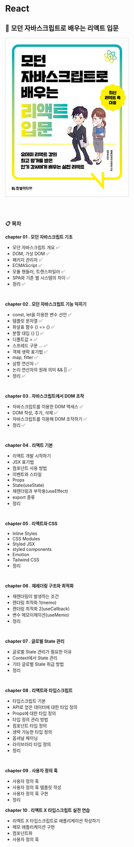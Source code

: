 # React

## 📖 모던 자바스크립트로 배우는 리액트 입문
![book.png](./assets/book.jpg)

<br>
<br>

### 📋 목차
**chapter 01 . 모던 자바스크립트 기초**
- 모던 자바스크립트 개요 ✅
- DOM, 가상 DOM ✅
- 패키지 관리자 ✅
- ECMAScript ✅
- 모듈 핸들러, 트랜스파일러 ✅
- SPA와 기존 웹 시스템의 차이 ✅
- 정리 ✅

<br>

**chapter 02 . 모던 자바스크립트 기능 익히기**
- const, let을 이용한 변수 선언 ✅
- 템플릿 문자열 ✅
- 화살표 함수 () => {} ✅
- 분할 대입 {} [] ✅
- 디폴트값 = ✅
- 스프레드 구문 ... ✅
- 객체 생략 표기법 ✅
- map, filter ✅
- 삼항 연산자 ✅
- 논리 연산자의 원래 의미 && || ✅
- 정리 ✅

<br>

**chapter 03 . 자바스크립트에서 DOM 조작**
- 자바스크립트를 이용한 DOM 액세스 ✅
- DOM 작성, 추가, 삭제 ✅
- 자바스크립트를 이용해 DOM 조작하기 ✅
- 정리 ✅

<br>

**chapter 04 . 리액트 기본**
- 리액트 개발 시작하기
- JSX 표기법
- 컴포넌트 사용 방법
- 이벤트와 스타일
- Props
- State(useState)
- 재렌더링과 부작용(useEffect)
- export 종류
- 정리

<br>

**chapter 05 . 리액트와 CSS**
- Inline Styles
- CSS Modules
- Styled JSX
- styled components
- Emotion
- Tailwind CSS
- 정리

<br>

**chapter 06 . 재레더링 구조와 최적화**
- 재렌더링이 발생하는 조건
- 렌더링 최적화 1(memo)
- 렌더링 최적화 2(useCallback)
- 변수 메모이제이션(useMemo)
- 정리

<br>

**chapter 07 . 글로벌 State 관리**
- 글로벌 State 관리가 필요한 이유
- Context에서 State 관리
- 기타 글로벌 State 취급 방법
- 정리

<br>

**chapter 08 . 리액트와 타입스크립트**
- 타입스크립트 기본
- API로 얻은 데이터에 대한 타입 정의
- Props에 대한 타입 정의
- 타입 정의 관리 방법
- 컴포넌트 타입 정의
- 생략 가능한 타입 정의
- 옵셔널 체이닝
- 라이브러리 타입 정의
- 정리

<br>

**chapter 09 . 사용자 정의 훅**
- 사용자 정의 훅
- 사용자 정의 훅 템플릿 작성
- 사용자 정의 훅 구현
- 정리

**chapter 10 . 리액트 X 타입스크립트 실전 연습**
- 리액트 X 타입스크립트로 애플리케이션 작성하기
- 메모 애플리케이션 구현
- 컴포넌트화
- 사용자 정의 훅 


